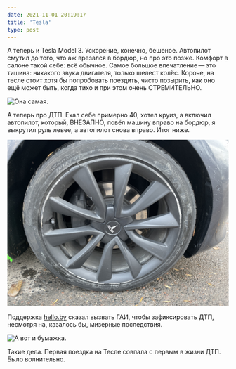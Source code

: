 ```yaml
---
date: 2021-11-01 20:19:17
title: 'Tesla'
type: post
---
```


А теперь и Tesla Model 3. Ускорение, конечно, бешеное. Автопилот смутил до того, что аж врезался в бордюр, но про это
позже. Комфорт в салоне такой себе: всё обычное. Самое большое впечатление — это тишина: никакого звука двигателя,
только шелест колёс. Короче, на тесле стоит хотя бы попробовать поездить, чисто позырить, как оно ещё может быть, когда
тихо и при этом очень СТРЕМИТЕЛЬНО.

![Она самая.](IMG_2509.jpg)

А теперь про ДТП. Ехал себе примерно 40, хотел круиз, а включил автопилот, который, ВНЕЗАПНО, повёл машину вправо на
бордюр, я выкрутил руль левее, а автопилот снова вправо. Итог ниже.

![Мой ущерб.](IMG_2511.jpg)

Поддержка [hello.by](https://hello.by) сказал вызвать ГАИ, чтобы зафиксировать ДТП, несмотря на, казалось бы, мизерные
последствия.

![А вот и бумажка.](IMG_2513.jpg)

Такие дела. Первая поездка на Тесле совпала с первым в жизни ДТП. Было волнительно.
